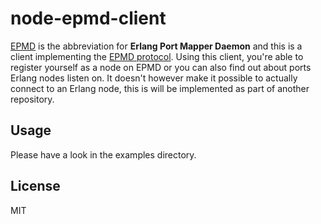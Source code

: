 # node-epmd-client

[EPMD](http://www.erlang.org/doc/man/epmd.html) is the abbreviation for **Erlang Port Mapper Daemon** and
this is a client implementing the [EPMD protocol](http://www.erlang.org/doc/apps/erts/erl_dist_protocol.html).
Using this client, you're able to register yourself as a node on EPMD or you can also find out about
ports Erlang nodes listen on. It doesn't however make it possible to actually connect to an Erlang node,
this is will be implemented as part of another repository.

## Usage

Please have a look in the examples directory.

## License
MIT
